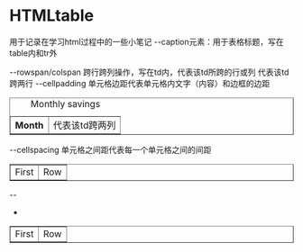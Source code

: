 # HTMLtable
用于记录在学习html过程中的一些小笔记
--caption元素：用于表格标题，写在table内和tr外
<table border="1">
  <caption>Monthly savings</caption>
  <tr>
    <th>Month</th>
--rowspan/colspan 跨行跨列操作，写在td内，代表该td所跨的行或列
<td rowspan='2'>  代表该td跨两列 <tr colspan='2'> 代表该td跨两行
  --cellpadding 单元格边距代表单元格内文字（内容）和边框的边距
  <table border="1" 
cellpadding="10">
<tr>
  <td>First</td>
  <td>Row</td>
</tr>   
    --cellspacing 单元格之间距代表每一个单元格之间的间距
    <table border="1" cellspacing="0">
<tr>
  <td>First</td>
  <td>Row</td>
</tr>
      
   --<ul><li></li></ul>

